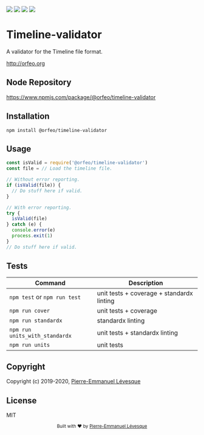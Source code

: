 [build-status]:    https://travis-ci.org/orfeolang/timeline-validator.svg?branch=master
[build]:           https://travis-ci.org/orfeolang/timeline-validator
[coverage-status]: https://coveralls.io/repos/github/orfeolang/timeline-validator/badge.svg?branch=master
[coverage]:        https://coveralls.io/github/orfeolang/timeline-validator?branch=master
[standard-badge]:  https://img.shields.io/badge/code_style-standard-brightgreen.svg
[standard]:        https://standardjs.com
[mit-badge]:       https://img.shields.io/badge/License-MIT-yellow.svg
[mit]:             http://opensource.org/licenses/MIT

[![][build-status]][build]
[![][coverage-status]][coverage]
[![][standard-badge]][standard]
[![][mit-badge]][mit]

# Timeline-validator

A validator for the Timeline file format.

http://orfeo.org

## Node Repository

https://www.npmjs.com/package/@orfeo/timeline-validator

## Installation

`npm install @orfeo/timeline-validator`

## Usage

```js
const isValid = require('@orfeo/timeline-validator')
const file = // Load the timeline file.

// Without error reporting.
if (isValid(file)) {
  // Do stuff here if valid.
}

// With error reporting.
try {
  isValid(file)
} catch (e) {
  console.error(e)
  process.exit(1)
}
// Do stuff here if valid.
```

## Tests

Command                        | Description
------------------------------ | -----------------------------------------
`npm test` or `npm run test`   | unit tests + coverage + standardx linting
`npm run cover`                | unit tests + coverage
`npm run standardx`            | standardx linting
`npm run units_with_standardx` | unit tests + standardx linting
`npm run units`                | unit tests

## Copyright

Copyright (c) 2019-2020, <a href="https://github.com/pelevesque">Pierre-Emmanuel Lévesque</a>

## License

MIT

<div align="center">
  <sub>Built with ❤︎ by <a href="https://github.com/pelevesque">Pierre-Emmanuel Lévesque</a>
</div>
